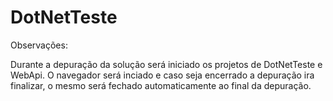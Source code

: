 # DotNetTeste

Observações:

Durante a depuração da solução será iniciado os projetos de DotNetTeste e WebApi. O navegador será inciado e caso seja encerrado a depuração ira finalizar, o mesmo será fechado automaticamente ao final da depuração.
